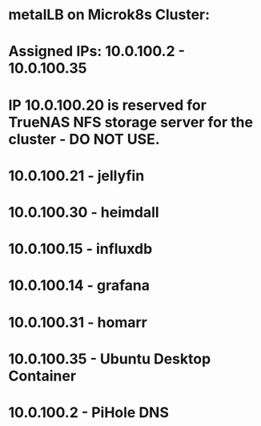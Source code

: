 # metalLB on Microk8s Cluster:
# Assigned IPs: 10.0.100.2 - 10.0.100.35
# IP 10.0.100.20 is reserved for TrueNAS NFS storage server for the cluster - DO NOT USE.

# 10.0.100.21 - jellyfin
# 10.0.100.30 - heimdall
# 10.0.100.15 - influxdb 
# 10.0.100.14 - grafana
# 10.0.100.31 - homarr
# 10.0.100.35 - Ubuntu Desktop Container
# 10.0.100.2  - PiHole DNS